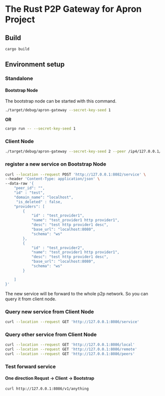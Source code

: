 # The Rust P2P Gateway for Apron Project

## Build

```bash
cargo build
```

## Environment setup

### Standalone

#### Bootstrap Node
The bootstrap node can be started with this command.

```bash
./target/debug/apron-gateway --secret-key-seed 1
```
**OR**
```bash
cargo run -- --secret-key-seed 1
```

### Client Node

```bash
./target/debug/apron-gateway --secret-key-seed 2 --peer /ip4/127.0.0.1/tcp/2145/p2p/<peer id from bootsrap> --p2p-port 2149 --mgmt-port 8084 --forward-port 8086
```

### register a new service on Bootstrap Node

```bash
curl --location --request POST 'http://127.0.0.1:8082/service' \
--header 'Content-Type: application/json' \
--data-raw '{
    "peer_id": "",
    "id" : "test",
    "domain_name": "localhost",
     "is_deleted" : false,
    "providers": [
        {
            "id" : "test_provider1",
            "name": "test_provider1 http provider1",
            "desc": "test http provider1 desc",
            "base_url": "localhost:8080",
            "schema": "ws"
        },
        {
            "id" : "test_provider2",
            "name": "test_provider1 http provider1",
            "desc": "test http provider1 desc",
            "base_url": "localhost:8080",
            "schema": "ws"
        }

    ]
}'
```

The new service will be forward to the whole p2p network. So you can query it from client node. 


### Query new service from Client Node

```bash
curl --location --request GET 'http://127.0.0.1:8086/service'
```

### Query other service from Client Node
```bash
curl --location --request GET 'http://127.0.0.1:8086/local'
curl --location --request GET 'http://127.0.0.1:8086/remote'
curl --location --request GET 'http://127.0.0.1:8086/peers'
```

### Test forward service
#### One direction Requst -> Client -> Bootstrap
```bash
curl http://127.0.0.1:8086/v1/anything
```